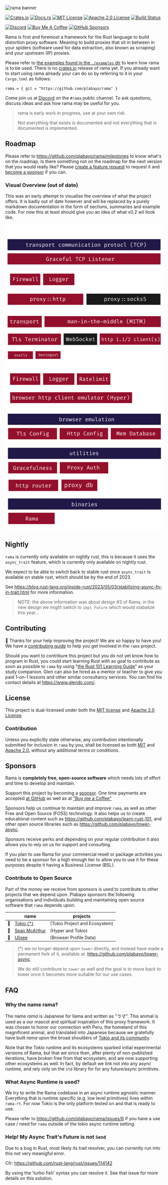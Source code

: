 ![rama banner](https://raw.githubusercontent.com/plabayo/rama/main/docs/img/banner.svg)

[![Crates.io][crates-badge]][crates-url]
[![Docs.rs][docs-badge]][docs-url]
[![MIT License][license-mit-badge]][license-mit-url]
[![Apache 2.0 License][license-apache-badge]][license-apache-url]
[![Build Status][actions-badge]][actions-url]

[![Discord][discord-badge]][discord-url]
[![Buy Me A Coffee][bmac-badge]][bmac-url]
[![GitHub Sponsors][ghs-badge]][ghs-url]

[crates-badge]: https://img.shields.io/crates/v/rama.svg
[crates-url]: https://crates.io/crates/rama
[docs-badge]: https://img.shields.io/docsrs/rama/latest
[docs-url]: https://docs.rs/rama/latest/rama/index.html
[license-mit-badge]: https://img.shields.io/badge/license-MIT-blue.svg
[license-mit-url]: https://github.com/plabayo/rama/blob/main/LICENSE-MIT
[license-apache-badge]: https://img.shields.io/badge/license-APACHE-blue.svg
[license-apache-url]: https://github.com/plabayo/rama/blob/main/LICENSE-APACHE
[actions-badge]: https://github.com/plabayo/rama/workflows/CI/badge.svg
[actions-url]: https://github.com/plabayo/rama/actions?query=workflow%3ACI+branch%main

[discord-badge]: https://img.shields.io/badge/Discord-%235865F2.svg?style=for-the-badge&logo=discord&logoColor=white
[discord-url]: https://discord.gg/29EetaSYCD
[bmac-badge]: https://img.shields.io/badge/Buy%20Me%20a%20Coffee-ffdd00?style=for-the-badge&logo=buy-me-a-coffee&logoColor=black
[bmac-url]: https://www.buymeacoffee.com/plabayo
[ghs-badge]: https://img.shields.io/badge/sponsor-30363D?style=for-the-badge&logo=GitHub-Sponsors&logoColor=#EA4AAA
[ghs-url]: https://github.com/sponsors/plabayo

Rama is first and foremost a framework for the Rust language to build distortion proxy software. Meaning to build proxies that sit in between in your spiders (software used for data extraction, also known as scraping) and your upstream (IP) proxies.

Please refer to [the examples found in the `./examples` dir](./examples) to learn how rama is to be used. There is no [crates.io](https://crates.io) release of rama yet. If you already want to start using rama already your can do so by referring to it in your `Cargo.toml` as follows:

```
rama = { git = "https://github.com/plabayo/rama" }
```

Come join us at [Discord][discord-url] on the `#rama` public channel. To ask questions, discuss ideas and ask how rama may be useful for you.

> rama is early work in progress, use at your own risk.
>
> Not everything that exists is documented and not everything that is documented is implemented.


## Roadmap

Please refer to <https://github.com/plabayo/rama/milestones> to know what's on the roadmap. Is there something not on the roadmap for the next version that you would really like? Please [create a feature request](https://github.com/plabayo/rama/issues) to request it and [become a sponsor](#sponsors) if you can.

### Visual Overview (out of date)

This was an early attempt to visualise the overview of what the project offers. It is badly out of date however and will be replaced by a purely markdown documentation in the form of sections, summaries and example code. For now this at least should give you an idea of what v0.2 wil llook like.

![rama roadmap v0.2.0](./docs/img/roadmap.svg)

## Nightly

`rama` is currently only available on nightly rust,
this is because it uses the `async_trait` feature,
which is currently only available on nightly rust.

We expect to be able to switch back to stable rust once `async_trait` is available on stable rust,
which should be by the end of 2023.

See <https://blog.rust-lang.org/inside-rust/2023/05/03/stabilizing-async-fn-in-trait.html> for more information.

> NOTE: the above information was about design #3 of Rama,
> in the new design we might switch to `impl Future` which would stabalize this year...

## Contributing

:balloon: Thanks for your help improving the project! We are so happy to have
you! We have a [contributing guide][contributing] to help you get involved in the
`rama` project.

Should you want to contribure this project but you do not yet know how to program in Rust, you could start learning Rust with as goal to contribute as soon as possible to `rama` by using "[the Rust 101 Learning Guide](https://rust-lang.guide/)" as your study companion. Glen can also be hired as a mentor or teacher to give you paid 1-on-1 lessons and other similar consultancy services. You can find his contact details at <https://www.glendc.com/>.

## License

This project is dual-licensed under both the [MIT license][mit-license] and [Apache 2.0 License][apache-license].

### Contribution

Unless you explicitly state otherwise, any contribution intentionally submitted
for inclusion in `rama` by you, shall be licensed as both [MIT][mit-license] and [Apache 2.0][apache-license],
without any additional terms or conditions.

[contributing]: https://github.com/plabayo/rama/blob/main/CONTRIBUTING.md
[mit-license]: https://github.com/plabayo/rama/blob/main/LICENSE-MIT
[apache-license]: https://github.com/plabayo/rama/blob/main/LICENSE-APACHE

## Sponsors

Rama is **completely free, open-source software** which needs lots of effort and time to develop and maintain.

Support this project by becoming a [sponsor][ghs-url]. One time payments are accepted [at GitHub][ghs-url] as well as at ["Buy me a Coffee"][bmac-url]

Sponsors help us continue to maintain and improve `rama`, as well as other
Free and Open Source (FOSS) technology. It also helps us to create
educational content such as <https://github.com/plabayo/learn-rust-101>,
and other open source libraries such as <https://github.com/plabayo/tower-async>.

Sponsors receive perks and depending on your regular contribution it also
allows you to rely on us for support and consulting.

If you plan to use Rama for your commercial resell or package activities you
need to be a sponsor for a high enough tier to allow you to use it
for these purposes despite it having a Business License (BSL).

### Contribute to Open Source

Part of the money we receive from sponsors is used to contribute to other projects
that we depend upon. Plabayo sponsors the following organisations and individuals
building and maintaining open source software that `rama` depends upon:

| | name | projects |
| - | - | - |
| 💌 | [Tokio (*)](https://github.com/tokio-rs) | (Tokio Project and Ecosystem)
| 💌 | [Sean McArthur](https://github.com/seanmonstar) | (Hyper and Tokio)
| 💌 | [Ulixee](https://github.com/ulixee) | (Browser Profile Data)

> (*) we no longer depend upon `tower` directly, and instead
> have made a permanent fork of it, available at: <https://github.com/plabayo/tower-async>
>
> We do still contribure to `tower` as well and the goal is to move back to tower
> once it becomes more suitable for our use cases.

## FAQ

### Why the name rama?

The name _rama_ is Japanese for llama and written as "ラマ".
This animal is used as a our mascot and spiritual inspiration of this proxy framework.
It was chosen to honor our connection with Peru, the homeland of this magnificent animal,
and translated into Japanese because we gratefully have built _rama_
upon the broad shoulders of [Tokio and its community](https://tokio.rs/).

Note that the Tokio runtime and its ecosystems sparked initial experimental versions of Rama,
but that we since then, after plenty of non-published iterations, have broken free from that ecosystem,
and are now supporting other ecosystems as well. In fact, by default we link not into any async runtime,
and rely only on the `std` library for for any future/async primitives.

### What Async Runtime is used?

We try to write the Rama codebase in an async runtime agnostic manner. Everything that is
runtime specific (e.g. low level primitives) lives within `rama-rt`. For now Tokio is the only platform
tested on and that is ready to use.

Please refer to <https://github.com/plabayo/rama/issues/6> if you have a use case / need for `rama` outside
of the tokio async runtime setting.

### Help! My Async Trait's Future is not `Send`

Due to a bug in Rust, most likely its trait resolver,
you can currently run into this not very meanigful error.

Cfr: <https://github.com/rust-lang/rust/issues/114142>

By using the 'turbo fish' syntax you can resolve it.
See that issue for more details on this solution.
